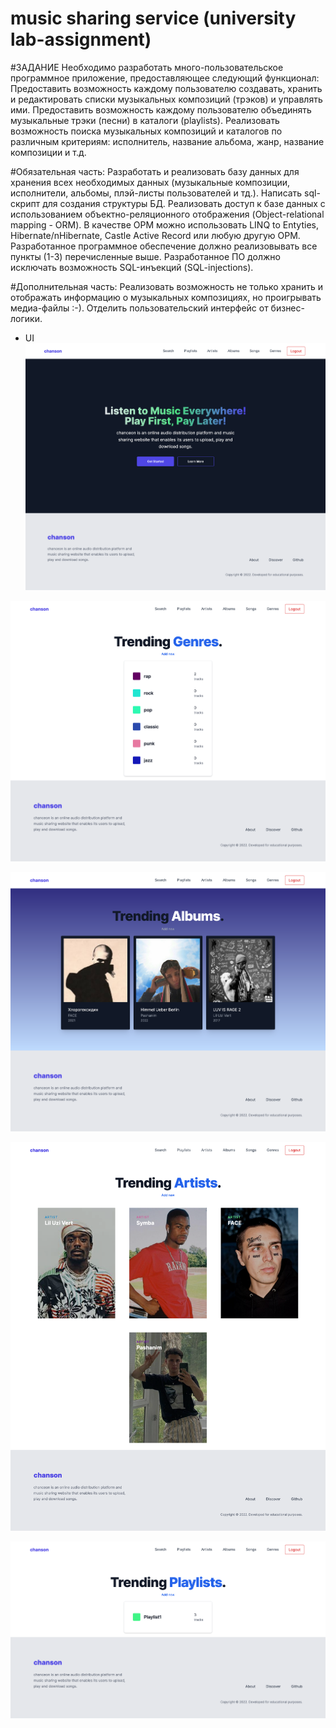 # music sharing service (university lab-assignment)

#ЗАДАНИЕ
Необходимо разработать много-пользовательское программное приложение, предоставляющее следующий функционал:
Предоставить возможность каждому пользователю создавать, хранить и редактировать списки музыкальных композиций (трэков) и управлять ими.
Предоставить возможность каждому пользователю объединять музыкальные трэки (песни) в каталоги (playlists).
Реализовать возможность поиска музыкальных композиций и каталогов по различным критериям: исполнитель, название альбома, жанр, название композиции и т.д.

#Обязательная часть:
Разработать и реализовать базу данных для хранения всех необходимых данных (музыкальные композиции, исполнители, альбомы, плэй-листы пользователей и тд.).
Написать sql-скрипт для создания структуры БД.
Реализовать доступ к базе данных с использованием объектно-реляционного отображения (Object-relational mapping - ORM). 
В качестве ОРМ можно использовать LINQ to Entyties, Hibernate/nHibernate, Castle Active Record или любую другую ОРМ. 
Разработанное программное обеспечение должно реализовывать все пункты (1-3) перечисленные выше.
Разработанное ПО должно исключать возможность SQL-инъекций (SQL-injections).

#Дополнительная часть:
Реализовать возможность не только хранить и отображать информацию о музыкальных композициях, но проигрывать медиа-файлы :-).
Отделить пользовательский интерфейс от бизнес-логики.

* UI
![image](./screenshots/1.png)

![image](./screenshots/2.png)

![image](./screenshots/3.png)

![image](./screenshots/4.png)

![image](./screenshots/5.png)

